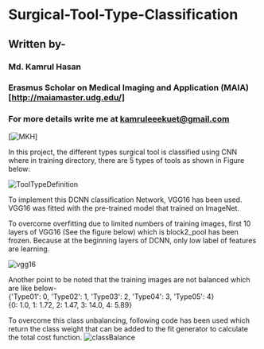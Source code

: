 # Surgical-Tool-Type-Classification
## Written by-
### Md. Kamrul Hasan 
### Erasmus Scholar on Medical Imaging and Application (MAIA) [http://maiamaster.udg.edu/]
### For more details write me at kamruleeekuet@gmail.com
[![MKH](https://cdn.rawgit.com/sindresorhus/awesome/d7305f38d29fed78fa85652e3a63e154dd8e8829/media/badge.svg)] <br />

In this project, the different types surgical tool is classified using CNN where in training directory, there are 5 types of tools as shown in Figure below: 

![ToolTypeDefinition](https://user-images.githubusercontent.com/32570071/54871230-28c41500-4db1-11e9-80ff-bca41f4caf40.PNG)

To implement this DCNN classification Network, VGG16 has been used. VGG16 was fitted with the pre-trained model that trained on ImageNet. 

To overcome overfitting due to limited numbers of training images, first 10 layers of VGG16 (See the figure below) which is block2_pool has been frozen. Because at the beginning layers of DCNN, only low label of features are learning. 

![vgg16](https://user-images.githubusercontent.com/32570071/54871954-ca9d2f00-4dbc-11e9-892d-abb08ef10525.PNG)

Another point to be noted that the training images are not balanced which are like below- <br>
{'Type01': 0, 'Type02': 1, 'Type03': 2, 'Type04': 3, 'Type05': 4} <br>
{0: 1.0, 1: 1.72, 2: 1.47, 3: 14.0, 4: 5.89}

To overcome this class unbalancing, following code has been used which return the class weight that can be added to the fit generator to calculate the total cost function. 
![classBalance](https://user-images.githubusercontent.com/32570071/54871748-b3107700-4db9-11e9-95ec-81c618eba2af.PNG)
